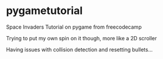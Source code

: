 # pygametutorial
Space Invaders Tutorial on pygame from freecodecamp

Trying to put my own spin on it though, more like a 2D scroller

Having issues with collision detection and resetting bullets...
